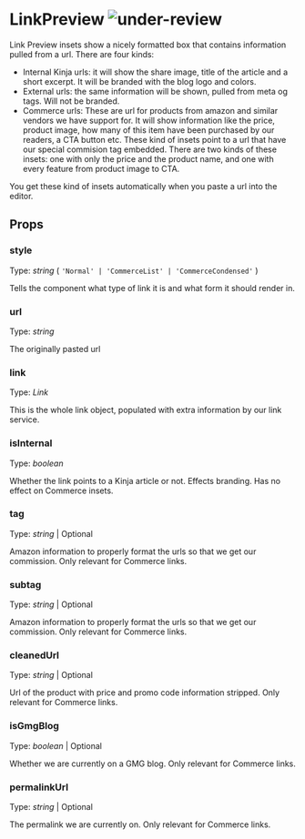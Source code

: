 # LinkPreview ![under-review](status-images/under-review.svg)

Link Preview insets show a nicely formatted box that contains information pulled from a url. There are four kinds:
- Internal Kinja urls: it will show the share image, title of the article and a short excerpt. It will be branded with the blog logo and colors.
- External urls: the same information will be shown, pulled from meta og tags. Will not be branded.
- Commerce urls: These are url for products from amazon and similar vendors we have support for. It will show information like the price, product image, how many of this item have been purchased by our readers, a CTA button etc. These kind of insets point to a url that have our special commision tag embedded. There are two kinds of these insets: one with only the price and the product name, and one with every feature from product image to CTA.

You get these kind of insets automatically when you paste a url into the editor.

<!-- STORY -->

## Props

### style

Type: _string_ ( `'Normal' | 'CommerceList' | 'CommerceCondensed'` )

Tells the component what type of link it is and what form it should render in.

### url

Type: _string_

The originally pasted url

### link

Type: _Link_

This is the whole link object, populated with extra information by our link service.

### isInternal

Type: _boolean_

Whether the link points to a Kinja article or not. Effects branding. Has no effect on Commerce insets.

### tag

Type: _string_ | Optional

Amazon information to properly format the urls so that we get our commission. Only relevant for Commerce links.

### subtag

Type: _string_ | Optional

Amazon information to properly format the urls so that we get our commission. Only relevant for Commerce links.

### cleanedUrl

Type: _string_ | Optional

Url of the product with price and promo code information stripped. Only relevant for Commerce links.

### isGmgBlog

Type: _boolean_ | Optional

Whether we are currently on a GMG blog. Only relevant for Commerce links.

### permalinkUrl

Type: _string_ | Optional

The permalink we are currently on. Only relevant for Commerce links.
